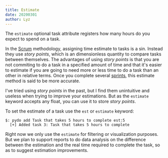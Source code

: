 ```yaml
---
title: Estimate
date: 20200301
author: Lyz
---
```


The `estimate` optional task attribute registers how many hours do you expect to
spend on a task.

In the [Scrum](https://en.wikipedia.org/wiki/Scrum_%28software_development%29)
methodology, assigning time estimate to tasks is a sin. Instead they use *story
points*, which is an dimensionless quantity to compare tasks between themselves.
The advantages of using *story points* is that you are not commiting to do
a task in a specified amount of time and that it's easier to estimate if you
are going to need more or less time to do a task than an other in relative
terms. Once you complete several
[sprints](https://en.wikipedia.org/wiki/Scrum_%28software_development%29#Sprint),
this estimate method is said to be more accurate.

I've tried using *story points* in the past, but I find them unintuitive and
useless when trying to improve your estimations. But as the `estimate` keyword
accepts any float, you can use it to store *story points*.

To set the estimate of a task use the `est` or `estimate` keyword:

```
$: pydo add Task that takes 5 hours to complete est:5
  [+] Added task 3: Task that takes 5 hours to complete
```

Right now we only use the `estimate` for filtering or visualization purposes.
But we plan to support reports to do data analysis on the difference between the
estimation and the real time required to complete the task, so as to suggest
estimation improvements.
